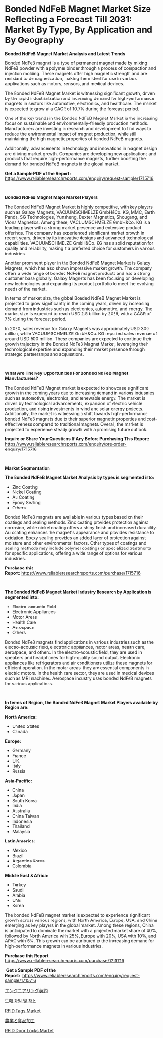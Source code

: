 <p><h1>Bonded NdFeB Magnet Market Size Reflecting a Forecast Till 2031: Market By Type, By Application and By Geography</h1></p><p><strong>Bonded NdFeB Magnet Market Analysis and Latest Trends</strong></p>
<p><p>Bonded NdFeB magnet is a type of permanent magnet made by mixing NdFeB powder with a polymer binder through a process of compaction and injection molding. These magnets offer high magnetic strength and are resistant to demagnetization, making them ideal for use in various applications such as motors, sensors, and medical devices.</p><p>The Bonded NdFeB Magnet Market is witnessing significant growth, driven by the rapid industrialization and increasing demand for high-performance magnets in sectors like automotive, electronics, and healthcare. The market is expected to grow at a CAGR of 10.7% during the forecast period.</p><p>One of the key trends in the Bonded NdFeB Magnet Market is the increasing focus on sustainable and environmentally-friendly production methods. Manufacturers are investing in research and development to find ways to reduce the environmental impact of magnet production, while still maintaining the high magnetic properties of bonded NdFeB magnets.</p><p>Additionally, advancements in technology and innovations in magnet design are driving market growth. Companies are developing new applications and products that require high-performance magnets, further boosting the demand for bonded NdFeB magnets in the global market.</p></p>
<p><strong>Get a Sample PDF of the Report:&nbsp;</strong> <a href="https://www.reliableresearchreports.com/enquiry/request-sample/1715716">https://www.reliableresearchreports.com/enquiry/request-sample/1715716</a></p>
<p>&nbsp;</p>
<p><strong>Bonded NdFeB Magnet Major Market Players</strong></p>
<p><p>The Bonded NdFeB Magnet Market is highly competitive, with key players such as Galaxy Magnets, VACUUMSCHMELZE GmbH&Co. KG, MMC, Earth Panda, SG Technologies, Yunsheng, Dexter Magnetics, Shougang, and Viona Magnetics. Among these, VACUUMSCHMELZE GmbH&Co. KG is a leading player with a strong market presence and extensive product offerings. The company has experienced significant market growth in recent years, driven by its innovative designs and advanced technological capabilities. VACUUMSCHMELZE GmbH&Co. KG has a solid reputation for quality and reliability, making it a preferred choice for customers in various industries.</p><p>Another prominent player in the Bonded NdFeB Magnet Market is Galaxy Magnets, which has also shown impressive market growth. The company offers a wide range of bonded NdFeB magnet products and has a strong customer base globally. Galaxy Magnets has been focusing on developing new technologies and expanding its product portfolio to meet the evolving needs of the market.</p><p>In terms of market size, the global Bonded NdFeB Magnet Market is projected to grow significantly in the coming years, driven by increasing demand from industries such as electronics, automotive, and energy. The market size is expected to reach USD 2.5 billion by 2026, with a CAGR of 7% during the forecast period.</p><p>In 2020, sales revenue for Galaxy Magnets was approximately USD 300 million, while VACUUMSCHMELZE GmbH&Co. KG reported sales revenue of around USD 500 million. These companies are expected to continue their growth trajectory in the Bonded NdFeB Magnet Market, leveraging their technological expertise and expanding their market presence through strategic partnerships and acquisitions.</p></p>
<p>&nbsp;</p>
<p><strong>What Are The Key Opportunities For Bonded NdFeB Magnet Manufacturers?</strong></p>
<p><p>The Bonded NdFeB Magnet market is expected to showcase significant growth in the coming years due to increasing demand in various industries such as automotive, electronics, and renewable energy. The market is driven by technological advancements, expansion of electric vehicle production, and rising investments in wind and solar energy projects. Additionally, the market is witnessing a shift towards high-performance bonded NdFeB magnets due to their superior magnetic properties and cost-effectiveness compared to traditional magnets. Overall, the market is projected to experience steady growth with a promising future outlook.</p></p>
<p><strong>Inquire or Share Your Questions If Any Before Purchasing This Report:</strong> <a href="https://www.reliableresearchreports.com/enquiry/pre-order-enquiry/1715716">https://www.reliableresearchreports.com/enquiry/pre-order-enquiry/1715716</a></p>
<p>&nbsp;</p>
<p><strong>Market Segmentation</strong></p>
<p><strong>The Bonded NdFeB Magnet Market Analysis by types is segmented into:</strong></p>
<p><ul><li>Zinc Coating</li><li>Nickel Coating</li><li>Au Coating</li><li>Epoxy Sealing</li><li>Others</li></ul></p>
<p><p>Bonded NdFeB magnets are available in various types based on their coatings and sealing methods. Zinc coating provides protection against corrosion, while nickel coating offers a shiny finish and increased durability. Au coating enhances the magnet's appearance and provides resistance to oxidation. Epoxy sealing provides an added layer of protection against moisture and other environmental factors. Other types of coatings and sealing methods may include polymer coatings or specialized treatments for specific applications, offering a wide range of options for various industries.</p></p>
<p><strong>Purchase this Report:&nbsp;</strong><a href="https://www.reliableresearchreports.com/purchase/1715716">https://www.reliableresearchreports.com/purchase/1715716</a></p>
<p>&nbsp;</p>
<p><strong>The Bonded NdFeB Magnet Market Industry Research by Application is segmented into:</strong></p>
<p><ul><li>Electro-acoustic Field</li><li>Electronic Appliances</li><li>Motor Areas</li><li>Health Care</li><li>Aerospace</li><li>Others</li></ul></p>
<p><p>Bonded NdFeB magnets find applications in various industries such as the electro-acoustic field, electronic appliances, motor areas, health care, aerospace, and others. In the electro-acoustic field, they are used in speakers and headphones for high-quality sound output. Electronic appliances like refrigerators and air conditioners utilize these magnets for efficient operation. In the motor areas, they are essential components in electric motors. In the health care sector, they are used in medical devices such as MRI machines. Aerospace industry uses bonded NdFeB magnets for various applications.</p></p>
<p>&nbsp;</p>
<p><strong>In terms of Region, the Bonded NdFeB Magnet Market Players available by Region are:</strong></p>
<p>
    <p> <strong> North America: </strong>
        <ul>
            <li>United States</li>
            <li>Canada</li>
        </ul>
        </p> 
    <p> <strong> Europe: </strong>
        <ul>
            <li>Germany</li>
            <li>France</li>
            <li>U.K.</li>
            <li>Italy</li>
            <li>Russia</li>
        </ul>
        </p> 
    <p> <strong> Asia-Pacific: </strong>
        <ul>
            <li>China</li>
            <li>Japan</li>
            <li>South Korea</li>
            <li>India</li>
            <li>Australia</li>
            <li>China Taiwan</li>
            <li>Indonesia</li>
            <li>Thailand</li>
            <li>Malaysia</li>
        </ul>
        </p> 
    <p> <strong> Latin America: </strong>
        <ul>
            <li>Mexico</li>
            <li>Brazil</li>
            <li>Argentina Korea</li>
            <li>Colombia</li>
        </ul>
        </p> 
    <p> <strong> Middle East & Africa: </strong>
        <ul>
            <li>Turkey</li>
            <li>Saudi</li>
            <li>Arabia</li>
            <li>UAE</li>
            <li>Korea</li>
        </ul>
    </p>
    </p>
<p><p>The bonded NdFeB magnet market is expected to experience significant growth across various regions, with North America, Europe, USA, and China emerging as key players in the global market. Among these regions, China is anticipated to dominate the market with a projected market share of 40%, followed by North America with 25%, Europe with 20%, USA with 10%, and APAC with 5%. This growth can be attributed to the increasing demand for high-performance magnets in various industries.</p></p>
<p><strong>Purchase this Report: </strong><a href="https://www.reliableresearchreports.com/purchase/1715716">https://www.reliableresearchreports.com/purchase/1715716</a></p>
<p>&nbsp;<strong>Get a Sample PDF of the Report:&nbsp;&nbsp;</strong><a href="https://www.reliableresearchreports.com/enquiry/request-sample/1715716">https://www.reliableresearchreports.com/enquiry/request-sample/1715716</a></p>
<p><strong></strong></p>
<p><p><a href="https://medium.com/@entelabrahimi1961/%E5%B7%A5%E5%AD%A6%E8%AB%8B%E8%B2%A0%E5%A5%91%E7%B4%84%E5%B8%82%E5%A0%B4%E3%81%AE%E8%A6%8F%E6%A8%A1%E3%81%AF-%E3%82%B0%E3%83%AD%E3%83%BC%E3%83%90%E3%83%AB%E6%A5%AD%E7%95%8C%E3%81%AB%E3%81%8A%E3%81%91%E3%82%8B%E6%9C%80%E9%81%A9%E3%81%AA%E3%83%9E%E3%83%BC%E3%82%B1%E3%83%86%E3%82%A3%E3%83%B3%E3%82%B0%E3%83%81%E3%83%A3%E3%83%8D%E3%83%AB%E3%82%92%E7%A4%BA%E3%81%97%E3%81%A6%E3%81%84%E3%81%BE%E3%81%99-5397f188590c">エンジニアリング契約</a></p><p><a href="https://medium.com/@boydsmitham726/%EB%86%8D%EC%82%B0%EB%AC%BC-%EC%8B%9C%EC%9E%A5-%EC%A0%84%EB%A7%9D-%EC%82%B0%EC%97%85-%EA%B0%9C%EC%9A%94-%EB%B0%8F-%EC%98%88%EC%B8%A1-2024%EB%85%84%EB%B6%80%ED%84%B0-2031%EB%85%84%EA%B9%8C%EC%A7%80-2cd1656b3739">도매 과일 및 채소</a></p><p><a href="https://view.publitas.com/reportprime-1/rfid-tags-market-analysis-examines-its-scope-on-growth-opportunities-and-forecasted-trends-spanning-from-2024-to-2031/">RFID Tags Market</a></p><p><a href="https://medium.com/@entelabrahimi1961/%E8%BE%B2%E6%A5%AD%E3%81%A8%E9%A3%9F%E5%93%81%E5%8A%A0%E5%B7%A5%E5%B8%82%E5%A0%B4-%E3%82%BF%E3%82%A4%E3%83%97-%E5%BF%9C%E7%94%A8-%E5%9C%B0%E7%90%86%E3%81%AB%E3%82%88%E3%82%8B%E5%8C%85%E6%8B%AC%E7%9A%84%E8%A9%95%E4%BE%A1-e799f8f19764">農業と食品加工</a></p><p><a href="https://view.publitas.com/reportprime-1/rfid-door-locks-market-offer-valuable-insights-into-market-size-market-share-market-trends-and-projections-spanning-from-2024-to-2031/">RFID Door Locks Market</a></p></p>